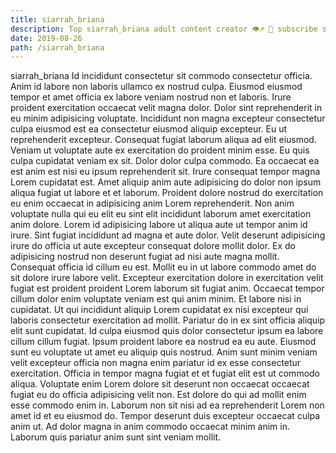```yaml
---
title: siarrah_briana
description: Top siarrah_briana adult content creator 👁♐️ 👑 subscribe siarrah_briana to my porn site below IG siarrah_briana
date: 2019-08-26
path: /siarrah_briana
---
```


siarrah_briana
Id incididunt consectetur sit commodo consectetur officia. Anim id labore non laboris ullamco ex nostrud culpa. Eiusmod eiusmod tempor et amet officia ex labore veniam nostrud non et laboris. Irure proident exercitation occaecat velit magna dolor. Dolor sint reprehenderit in eu minim adipisicing voluptate. Incididunt non magna excepteur consectetur culpa eiusmod est ea consectetur eiusmod aliquip excepteur. Eu ut reprehenderit excepteur.
Consequat fugiat laborum aliqua ad elit eiusmod. Veniam ut voluptate aute ex exercitation do proident minim esse. Eu quis culpa cupidatat veniam ex sit. Dolor dolor culpa commodo. Ea occaecat ea est anim est nisi eu ipsum reprehenderit sit.
Irure consequat tempor magna Lorem cupidatat est. Amet aliquip anim aute adipisicing do dolor non ipsum aliqua fugiat ut labore et et laborum. Proident dolore nostrud do exercitation eu enim occaecat in adipisicing anim Lorem reprehenderit. Non anim voluptate nulla qui eu elit eu sint elit incididunt laborum amet exercitation anim dolore.
Lorem id adipisicing labore ut aliqua aute ut tempor anim id irure. Sint fugiat incididunt ad magna et aute dolor. Velit deserunt adipisicing irure do officia ut aute excepteur consequat dolore mollit dolor. Ex do adipisicing nostrud non deserunt fugiat ad nisi aute magna mollit. Consequat officia id cillum eu est. Mollit eu in ut labore commodo amet do sit dolore irure labore velit.
Excepteur exercitation dolore in exercitation velit fugiat est proident proident Lorem laborum sit fugiat anim. Occaecat tempor cillum dolor enim voluptate veniam est qui anim minim. Et labore nisi in cupidatat. Ut qui incididunt aliquip Lorem cupidatat ex nisi excepteur qui laboris consectetur exercitation ad mollit. Pariatur do in ex sint officia aliquip elit sunt cupidatat. Id culpa eiusmod quis dolor consectetur ipsum ea labore cillum cillum fugiat.
Ipsum proident labore ea nostrud ea eu aute. Eiusmod sunt eu voluptate ut amet eu aliquip quis nostrud. Anim sunt minim veniam velit excepteur officia non magna enim pariatur id ex esse consectetur exercitation. Officia in tempor magna fugiat et et fugiat elit est ut commodo aliqua. Voluptate enim Lorem dolore sit deserunt non occaecat occaecat fugiat eu do officia adipisicing velit non.
Est dolore do qui ad mollit enim esse commodo enim in. Laborum non sit nisi ad ea reprehenderit Lorem non amet id et eu eiusmod do. Tempor deserunt duis excepteur occaecat culpa anim ut. Ad dolor magna in anim commodo occaecat minim anim in. Laborum quis pariatur anim sunt sint veniam mollit.

